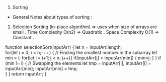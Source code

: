 
1) Sorting 
  * General Notes about types of sorting : 
1. Selection Sorting (in-place algorithm) =>  uses when size of arrays are small .
   Time Complexity O(n2) => Quadratic .
   Space Complexity O(1) => Constant .

  function selectionSort(inputArr) { 
    let n = inputArr.length;        
    for(let i = 0; i < n; i++) {
        // Finding the smallest number in the subarray
        let min = i;
        for(let j = i+1; j < n; j++){
            if(inputArr[j] < inputArr[min]) {
                min=j; 
            }
         }
         if (min != i) {
             // Swapping the elements
             let tmp = inputArr[i]; 
             inputArr[i] = inputArr[min];
             inputArr[min] = tmp;      
        }
    }
    return inputArr;
}

